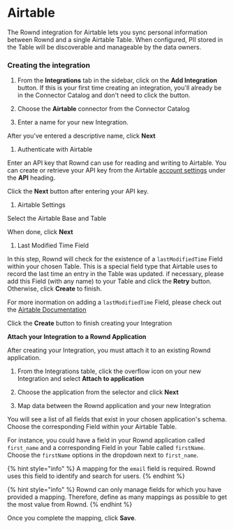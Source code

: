 # Airtable

The Rownd integration for Airtable lets you sync personal information between Rownd and a single Airtable Table. When configured, PII stored in the Table will be discoverable and manageable by the data owners.

### Creating the integration

1. From the **Integrations** tab in the sidebar, click on the **Add Integration** button. If this is your first time creating an integration, you'll already be in the Connector Catalog and don't need to click the button.
2.  Choose the **Airtable** connector from the Connector Catalog


3.  Enter a name for your new Integration.



After you've entered a descriptive name, click **Next**

1. Authenticate with Airtable

Enter an API key that Rownd can use for reading and writing to Airtable. You can create or retrieve your API key from the Airtable [account settings](https://airtable.com/account) under the **API** heading.



Click the **Next** button after entering your API key.

1. Airtable Settings

Select the Airtable Base and Table



When done, click **Next**

1. Last Modified Time Field

In this step, Rownd will check for the existence of a `lastModifiedTime` Field within your chosen Table. This is a special field type that Airtable uses to record the last time an entry in the Table was updated. if necessary, please add this Field (with any name) to your Table and click the **Retry** button. Otherwise, click **Create** to finish.

&#x20;

For more inormation on adding a `lastModifiedTime` Field, please check out the [Airtable Documentation](https://support.airtable.com/hc/en-us/articles/360022745493-Last-modified-time-field)

Click the **Create** button to finish creating your Integration

**Attach your Integration to a Rownd Application**

After creating your Integration, you must attach it to an existing Rownd application.

1.  From the Integrations table, click the overflow icon on your new Integration and select **Attach to application**


2.  Choose the application from the selector and click **Next**


3. Map data between the Rownd application and your new Integration

You will see a list of all fields that exist in your chosen application's schema. Choose the corresponding Field within your Airtable Table.

For instance, you could have a field in your Rownd application called `first_name` and a corresponding Field in your Table called `firstName`. Choose the `firstName` options in the dropdown next to `first_name`.

{% hint style="info" %}
A mapping for the `email` field is required. Rownd uses this field to identify and search for users.
{% endhint %}

{% hint style="info" %}
Rownd can only manage fields for which you have provided a mapping. Therefore, define as many mappings as possible to get the most value from Rownd.
{% endhint %}

Once you complete the mapping, click **Save**.
